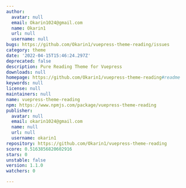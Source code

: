 ```yaml
---
author:
  avatar: null
  email: Okarin1024@gmail.com
  name: Okarin1
  url: null
  username: null
bugs: https://github.com/Okarin1/vuepress-theme-reading/issues
category: theme
date: '2022-04-15T15:46:24.297Z'
deprecated: false
description: Pure Reading Theme for Vuepress
downloads: null
homepage: https://github.com/Okarin1/vuepress-theme-reading#readme
keywords: null
license: null
maintainers: null
name: vuepress-theme-reading
npm: https://www.npmjs.com/package/vuepress-theme-reading
publisher:
  avatar: null
  email: okarin1024@gmail.com
  name: null
  url: null
  username: okarin1
repository: https://github.com/Okarin1/vuepress-theme-reading
score: 0.5163856820602916
stars: 0
unstable: false
version: 1.1.0
watchers: 0

---
```


